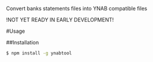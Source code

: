 Convert banks statements files into YNAB compatible files

!NOT YET READY IN EARLY DEVELOPMENT!

#Usage

##Installation
```bash
$ npm install -g ynabtool
```